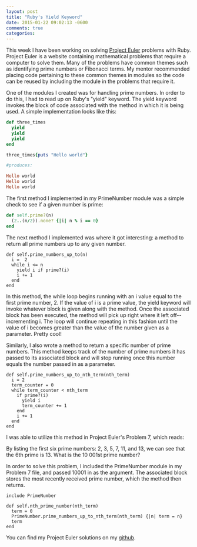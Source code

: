 ```yaml
---
layout: post
title: "Ruby's Yield Keyword"
date: 2015-01-22 09:02:13 -0600
comments: true
categories:
---
```


This week I have been working on solving [Project Euler](https://projecteuler.net/) problems with Ruby. Project Euler is a website containing mathematical problems that require a computer to solve them. Many of the problems have common themes such as identifying prime numbers or Fibonacci terms. My mentor recommended placing code pertaining to these common themes in modules so the code can be reused by including the module in the problems that require it.
<!--more-->
One of the modules I created was for handling prime numbers. In order to do this, I had to read up on Ruby's "yield" keyword. The yield keyword invokes the block of code associated with the method in which it is being used. A simple implementation looks like this:

```ruby
def three_times
  yield
  yield
  yield
end

three_times{puts "Hello world"}

#produces:

Hello world
Hello world
Hello world
```

The first method I implemented in my PrimeNumber module was a simple check to see if a given number is prime:
```ruby
def self.prime?(n)
  (2..(n/2)).none? {|i| n % i == 0}
end
```
The next method I implemented was where it got interesting: a method to return all prime numbers up to any given number.
```
def self.prime_numbers_up_to(n)
  i =  2
  while i <= n
    yield i if prime?(i)
    i += 1
  end
end
```
In this method, the while loop begins running with an i value equal to the first prime number, 2. If the value of i is a prime value, the yield keyword will invoke whatever block is given along with the method. Once the associated block has been executed, the method will pick up right where it left off--incrementing i. The loop will continue repeating in this fashion until the value of i becomes greater than the value of the number given as a parameter. Pretty cool!

Similarly, I also wrote a method to return a specific number of prime numbers. This method keeps track of the number of prime numbers it has passed to its associated block and will stop running once this number equals the number passed in as a parameter.

```
def self.prime_numbers_up_to_nth_term(nth_term)
  i = 2
  term_counter = 0
  while term_counter < nth_term
    if prime?(i)
      yield i
      term_counter += 1
    end
    i += 1
  end
end
```
I was able to utilize this method in Project Euler's Problem 7, which reads:

By listing the first six prime numbers: 2, 3, 5, 7, 11, and 13, we can see that the 6th prime is 13.
What is the 10 001st prime number?

In order to solve this problem, I included the PrimeNumber module in my Problem 7 file, and passed 10001 in as the argument. The associated block stores the most recently received prime number, which the method then returns.
```
include PrimeNumber

def self.nth_prime_number(nth_term)
  term = 0
  PrimeNumber.prime_numbers_up_to_nth_term(nth_term) {|n| term = n}
  term
end
```
You can find my Project Euler solutions on my [github](https://github.com/lisahamm/project_euler_tdd).

